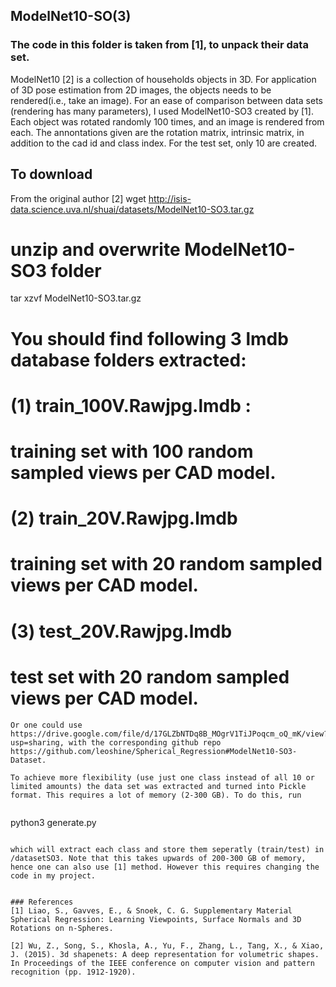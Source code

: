 
## ModelNet10-SO(3)
### The code in this folder is taken from [1], to unpack their data set. 

ModelNet10 [2] is a collection of households objects in 3D. For application of 3D pose estimation from 2D images, the objects needs to be rendered(i.e., take an image). For an ease of comparison between data sets (rendering has many parameters), I used ModelNet10-SO3 created by [1]. Each object was rotated randomly 100 times, and an image is rendered from each. The annontations given are the rotation matrix, intrinsic matrix, in addition to the cad id and class index. For the test set, only 10 are created. 

## To download
From the original author [2]
wget http://isis-data.science.uva.nl/shuai/datasets/ModelNet10-SO3.tar.gz

# unzip and overwrite ModelNet10-SO3 folder
tar xzvf ModelNet10-SO3.tar.gz

# You should find following 3 lmdb database folders extracted:
#  (1) train_100V.Rawjpg.lmdb : 
#        training set with 100 random sampled views per CAD model. 
#  (2) train_20V.Rawjpg.lmdb
#        training set with  20 random sampled views per CAD model. 
#  (3) test_20V.Rawjpg.lmdb  
#        test set with 20 random sampled views per CAD model. 

```
Or one could use
https://drive.google.com/file/d/17GLZbNTDq8B_MOgrV1TiJPoqcm_oQ_mK/view?usp=sharing, with the corresponding github repo https://github.com/leoshine/Spherical_Regression#ModelNet10-SO3-Dataset.

To achieve more flexibility (use just one class instead of all 10 or limited amounts) the data set was extracted and turned into Pickle format. This requires a lot of memory (2-300 GB). To do this, run


```
python3 generate.py
```

which will extract each class and store them seperatly (train/test) in /datasetSO3. Note that this takes upwards of 200-300 GB of memory, hence one can also use [1] method. However this requires changing the code in my project. 


### References
[1] Liao, S., Gavves, E., & Snoek, C. G. Supplementary Material Spherical Regression: Learning Viewpoints, Surface Normals and 3D Rotations on n-Spheres.

[2] Wu, Z., Song, S., Khosla, A., Yu, F., Zhang, L., Tang, X., & Xiao, J. (2015). 3d shapenets: A deep representation for volumetric shapes. In Proceedings of the IEEE conference on computer vision and pattern recognition (pp. 1912-1920).
